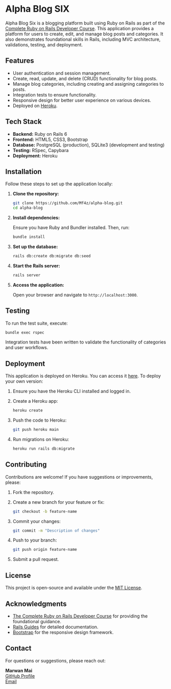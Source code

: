 # Alpha Blog SIX

Alpha Blog Six is a blogging platform built using Ruby on Rails as part of the [Complete Ruby on Rails Developer Course](https://www.udemy.com/course/the-complete-ruby-on-rails-developer-course/). This application provides a platform for users to create, edit, and manage blog posts and categories. It also demonstrates foundational skills in Rails, including MVC architecture, validations, testing, and deployment.

## Features

- User authentication and session management.
- Create, read, update, and delete (CRUD) functionality for blog posts.
- Manage blog categories, including creating and assigning categories to posts.
- Integration tests to ensure functionality.
- Responsive design for better user experience on various devices.
- Deployed on [Heroku](https://www.heroku.com/).

## Tech Stack

- **Backend:** Ruby on Rails 6
- **Frontend:** HTML5, CSS3, Bootstrap
- **Database:** PostgreSQL (production), SQLite3 (development and testing)
- **Testing:** RSpec, Capybara
- **Deployment:** Heroku

## Installation

Follow these steps to set up the application locally:

1. **Clone the repository:**

   ```bash
   git clone https://github.com/Mf4z/alpha-blog.git
   cd alpha-blog
   ```

2. **Install dependencies:**

   Ensure you have Ruby and Bundler installed. Then, run:

   ```bash
   bundle install
   ```

3. **Set up the database:**

   ```bash
   rails db:create db:migrate db:seed
   ```

4. **Start the Rails server:**

   ```bash
   rails server
   ```

5. **Access the application:**

   Open your browser and navigate to `http://localhost:3000`.

## Testing

To run the test suite, execute:

```bash
bundle exec rspec
```

Integration tests have been written to validate the functionality of categories and user workflows.

## Deployment

This application is deployed on Heroku. You can access it [here](https://your-app-name.herokuapp.com). To deploy your own version:

1. Ensure you have the Heroku CLI installed and logged in.
2. Create a Heroku app:

   ```bash
   heroku create
   ```

3. Push the code to Heroku:

   ```bash
   git push heroku main
   ```

4. Run migrations on Heroku:

   ```bash
   heroku run rails db:migrate
   ```

## Contributing

Contributions are welcome! If you have suggestions or improvements, please:

1. Fork the repository.
2. Create a new branch for your feature or fix:

   ```bash
   git checkout -b feature-name
   ```

3. Commit your changes:

   ```bash
   git commit -m "Description of changes"
   ```

4. Push to your branch:

   ```bash
   git push origin feature-name
   ```

5. Submit a pull request.

## License

This project is open-source and available under the [MIT License](LICENSE).

## Acknowledgments

- [The Complete Ruby on Rails Developer Course](https://www.udemy.com/course/the-complete-ruby-on-rails-developer-course/) for providing the foundational guidance.
- [Rails Guides](https://guides.rubyonrails.org/) for detailed documentation.
- [Bootstrap](https://getbootstrap.com/) for the responsive design framework.

## Contact

For questions or suggestions, please reach out:

**Marwan Mai**  
[GitHub Profile](https://github.com/Mf4z)  
[Email](mailto:emef4z@gmail.com)

